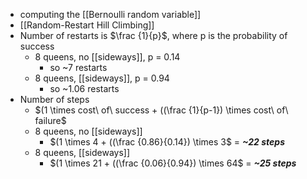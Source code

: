 - computing the [[Bernoulli random variable]]
- [[Random-Restart Hill Climbing]]
- Number of restarts is $\frac {1}{p}$, where p is the probability of success
	- 8 queens, no [[sideways]], p = 0.14
		- so ~7 restarts
	- 8 queens, [[sideways]], p = 0.94
		- so ~1.06 restarts
- Number of steps
	- $(1 \times cost\ of\ success + ((\frac {1}{p-1}) \times cost\ of\ failure$
	- 8 queens, no [[sideways]]
		- $(1 \times 4 + ((\frac {0.86}{0.14}) \times 3$ = ***~22 steps***
	- 8 queens, [[sideways]]
		-  $(1 \times 21 + ((\frac {0.06}{0.94}) \times 64$ = ***~25 steps***
